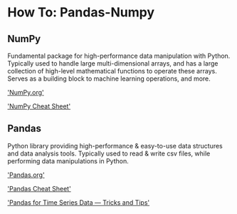 # How To: Pandas-Numpy

## NumPy

Fundamental package for high-performance data manipulation with Python.
Typically used to handle large multi-dimensional arrays, and has a large collection of high-level mathematical functions to operate these arrays.
Serves as a building block to machine learning operations, and more.

['NumPy.org'](https://numpy.org/)

['NumPy Cheat Sheet'](https://s3.amazonaws.com/assets.datacamp.com/blog_assets/Numpy_Python_Cheat_Sheet.pdf)

## Pandas

Python library providing high-performance & easy-to-use data structures and data analysis tools.
Typically used to read & write csv files, while performing data manipulations in Python.

['Pandas.org'](https://pandas.pydata.org/)

['Pandas Cheat Sheet'](https://pandas.pydata.org/Pandas_Cheat_Sheet.pdf)

['Pandas for Time Series Data — Tricks and Tips'](https://adriangcoder.medium.com/pandas-tricks-and-tips-a7b87c3748ea)


